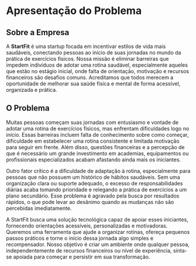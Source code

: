 # Apresentação do Problema

## Sobre a Empresa

A **StartFit** é uma startup focada em incentivar estilos de vida mais saudáveis, conectando pessoas ao início de suas jornadas no mundo da prática de exercícios físicos. Nossa missão é eliminar barreiras que impedem indivíduos de adotar uma rotina saudável, especialmente aqueles que estão no estágio inicial, onde falta de orientação, motivação e recursos financeiros são desafios comuns. Acreditamos que todos merecem a oportunidade de melhorar sua saúde física e mental de forma acessível, organizada e prática.

## O Problema

Muitas pessoas começam suas jornadas com entusiasmo e vontade de adotar uma rotina de exercícios físicos, mas enfrentam dificuldades logo no início. Essas barreiras incluem falta de conhecimento sobre como começar, dificuldade em estabelecer uma rotina consistente e limitada motivação para seguir em frente. Além disso, questões financeiras e a percepção de que é necessário um grande investimento em academias, equipamentos ou profissionais especializados acabam afastando ainda mais os iniciantes.

Outro fator crítico é a dificuldade de adaptação à rotina, especialmente para pessoas que não possuem um histórico de hábitos saudáveis. Sem uma organização clara ou suporte adequado, o excesso de responsabilidades diárias acaba tomando prioridade e relegando a prática de exercícios a um plano secundário. Esse problema é agravado pela busca por resultados rápidos, o que pode levar ao desânimo quando as mudanças não são percebidas imediatamente.

A StartFit busca uma solução tecnológica capaz de apoiar esses iniciantes, fornecendo orientações acessíveis, personalizadas e motivadoras. Queremos uma ferramenta que ajude a organizar rotinas, ofereça pequenos passos práticos e torne o início dessa jornada algo simples e recompensador. Nosso objetivo é criar um ambiente onde qualquer pessoa, independentemente de recursos financeiros ou nível de experiência, sinta-se apoiada para começar e persistir em sua transformação.
